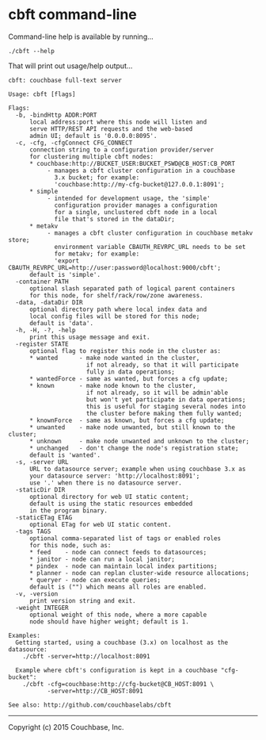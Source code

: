 # cbft command-line

Command-line help is available by running...

    ./cbft --help

That will print out usage/help output...

    cbft: couchbase full-text server
    
    Usage: cbft [flags]
    
    Flags:
      -b, -bindHttp ADDR:PORT
          local address:port where this node will listen and
          serve HTTP/REST API requests and the web-based
          admin UI; default is '0.0.0.0:8095'.
      -c, -cfg, -cfgConnect CFG_CONNECT
          connection string to a configuration provider/server
          for clustering multiple cbft nodes:
          * couchbase:http://BUCKET_USER:BUCKET_PSWD@CB_HOST:CB_PORT
               - manages a cbft cluster configuration in a couchbase
                 3.x bucket; for example:
                 'couchbase:http://my-cfg-bucket@127.0.0.1:8091';
          * simple
               - intended for development usage, the 'simple'
                 configuration provider manages a configuration
                 for a single, unclustered cbft node in a local
                 file that's stored in the dataDir;
          * metakv
               - manages a cbft cluster configuration in couchbase metakv store;
                 environment variable CBAUTH_REVRPC_URL needs to be set
                 for metakv; for example:
                 'export CBAUTH_REVRPC_URL=http://user:password@localhost:9000/cbft';
          default is 'simple'.
      -container PATH
          optional slash separated path of logical parent containers
          for this node, for shelf/rack/row/zone awareness.
      -data, -dataDir DIR
          optional directory path where local index data and
          local config files will be stored for this node;
          default is 'data'.
      -h, -H, -?, -help 
          print this usage message and exit.
      -register STATE
          optional flag to register this node in the cluster as:
          * wanted      - make node wanted in the cluster,
                          if not already, so that it will participate
                          fully in data operations;
          * wantedForce - same as wanted, but forces a cfg update;
          * known       - make node known to the cluster,
                          if not already, so it will be admin'able
                          but won't yet participate in data operations;
                          this is useful for staging several nodes into
                          the cluster before making them fully wanted;
          * knownForce  - same as known, but forces a cfg update;
          * unwanted    - make node unwanted, but still known to the cluster;
          * unknown     - make node unwanted and unknown to the cluster;
          * unchanged   - don't change the node's registration state;
          default is 'wanted'.
      -s, -server URL
          URL to datasource server; example when using couchbase 3.x as
          your datasource server: 'http://localhost:8091';
          use '.' when there is no datasource server.
      -staticDir DIR
          optional directory for web UI static content;
          default is using the static resources embedded
          in the program binary.
      -staticETag ETAG
          optional ETag for web UI static content.
      -tags TAGS
          optional comma-separated list of tags or enabled roles
          for this node, such as:
          * feed    - node can connect feeds to datasources;
          * janitor - node can run a local janitor;
          * pindex  - node can maintain local index partitions;
          * planner - node can replan cluster-wide resource allocations;
          * queryer - node can execute queries;
          default is ("") which means all roles are enabled.
      -v, -version 
          print version string and exit.
      -weight INTEGER
          optional weight of this node, where a more capable
          node should have higher weight; default is 1.
    
    Examples:
      Getting started, using a couchbase (3.x) on localhost as the datasource:
        ./cbft -server=http://localhost:8091
    
      Example where cbft's configuration is kept in a couchbase "cfg-bucket":
        ./cbft -cfg=couchbase:http://cfg-bucket@CB_HOST:8091 \
               -server=http://CB_HOST:8091
    
    See also: http://github.com/couchbaselabs/cbft
    
---

Copyright (c) 2015 Couchbase, Inc.
